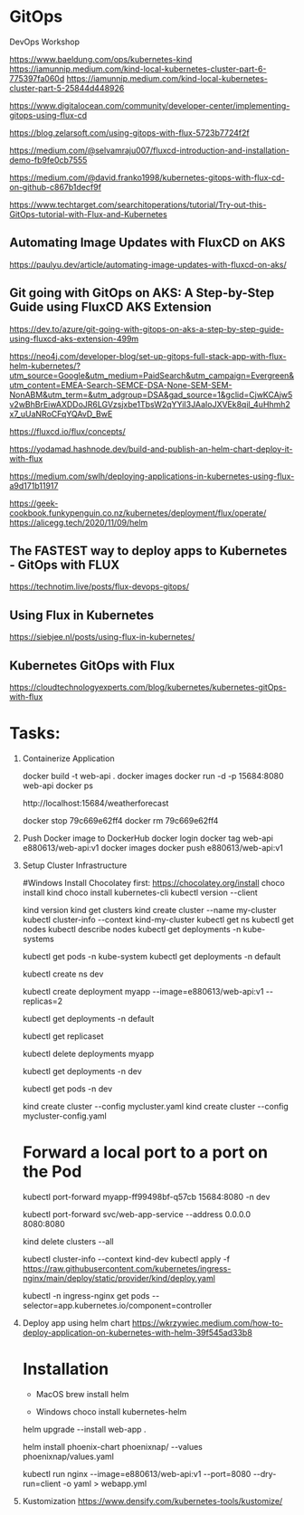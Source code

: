 # GitOps
DevOps Workshop

https://www.baeldung.com/ops/kubernetes-kind
https://iamunnip.medium.com/kind-local-kubernetes-cluster-part-6-775397fa060d
https://iamunnip.medium.com/kind-local-kubernetes-cluster-part-5-25844d448926



https://www.digitalocean.com/community/developer-center/implementing-gitops-using-flux-cd

https://blog.zelarsoft.com/using-gitops-with-flux-5723b7724f2f

https://medium.com/@selvamraju007/fluxcd-introduction-and-installation-demo-fb9fe0cb7555

https://medium.com/@david.franko1998/kubernetes-gitops-with-flux-cd-on-github-c867b1decf9f

https://www.techtarget.com/searchitoperations/tutorial/Try-out-this-GitOps-tutorial-with-Flux-and-Kubernetes

Automating Image Updates with FluxCD on AKS
-------------------------------------------
https://paulyu.dev/article/automating-image-updates-with-fluxcd-on-aks/

Git going with GitOps on AKS: A Step-by-Step Guide using FluxCD AKS Extension
-----------------------------------------------------------------------------
https://dev.to/azure/git-going-with-gitops-on-aks-a-step-by-step-guide-using-fluxcd-aks-extension-499m


https://neo4j.com/developer-blog/set-up-gitops-full-stack-app-with-flux-helm-kubernetes/?utm_source=Google&utm_medium=PaidSearch&utm_campaign=Evergreen&utm_content=EMEA-Search-SEMCE-DSA-None-SEM-SEM-NonABM&utm_term=&utm_adgroup=DSA&gad_source=1&gclid=CjwKCAjw5v2wBhBrEiwAXDDoJR6LGVzsjxbe1TbsW2qYYiI3JAaIoJXVEk8qil_4uHhmh2x7_uUaNRoCFqYQAvD_BwE

https://fluxcd.io/flux/concepts/

https://yodamad.hashnode.dev/build-and-publish-an-helm-chart-deploy-it-with-flux

https://medium.com/swlh/deploying-applications-in-kubernetes-using-flux-a9d171b11917

https://geek-cookbook.funkypenguin.co.nz/kubernetes/deployment/flux/operate/
https://alicegg.tech/2020/11/09/helm


The FASTEST way to deploy apps to Kubernetes - GitOps with FLUX
--------------------------------------------------------------
https://technotim.live/posts/flux-devops-gitops/

Using Flux in Kubernetes
---------------------------
https://siebjee.nl/posts/using-flux-in-kubernetes/

Kubernetes GitOps with Flux
----------------------------
https://cloudtechnologyexperts.com/blog/kubernetes/kubernetes-gitOps-with-flux



# Tasks:

01. Containerize Application 

    docker build -t web-api .
    docker images
    docker run -d -p 15684:8080 web-api
    docker ps

    http://localhost:15684/weatherforecast

    docker stop 79c669e62ff4
    docker rm 79c669e62ff4

02. Push Docker image to DockerHub
    docker login
    docker tag web-api  e880613/web-api:v1
    docker images
    docker push e880613/web-api:v1

03. Setup Cluster Infrastructure

    #Windows 
    Install Chocolatey first: https://chocolatey.org/install 
    choco install kind
    choco install kubernetes-cli
    kubectl version --client

    kind version
    kind get clusters
    kind create cluster --name my-cluster
    kubectl cluster-info --context kind-my-cluster 
    kubectl get ns
    kubectl get nodes
    kubectl describe nodes
    kubectl get deployments -n kube-systems

    kubectl get pods -n kube-system
    kubectl get deployments -n default

    kubectl create ns dev

    kubectl create deployment myapp --image=e880613/web-api:v1 --replicas=2

    kubectl get deployments -n default

    kubectl get replicaset

    kubectl delete deployments myapp

    kubectl get deployments -n dev 

    kubectl get pods -n dev


    kind create cluster --config mycluster.yaml
    kind create cluster --config mycluster-config.yaml


    # Forward a local port to a port on the Pod
    kubectl port-forward  myapp-ff99498bf-q57cb 15684:8080 -n dev

    kubectl port-forward svc/web-app-service --address 0.0.0.0 8080:8080

    
    kind delete clusters --all

    kubectl cluster-info --context kind-dev
    kubectl apply -f https://raw.githubusercontent.com/kubernetes/ingress-nginx/main/deploy/static/provider/kind/deploy.yaml

    kubectl -n ingress-nginx get pods --selector=app.kubernetes.io/component=controller


04. Deploy app using helm chart
    https://wkrzywiec.medium.com/how-to-deploy-application-on-kubernetes-with-helm-39f545ad33b8
    # Installation

    - MacOS
    brew install helm

    - Windows
    choco install kubernetes-helm


    helm upgrade --install web-app . 

    helm install phoenix-chart phoenixnap/ --values phoenixnap/values.yaml

    kubectl run nginx --image=e880613/web-api:v1 --port=8080 --dry-run=client -o yaml > webapp.yml

05. Kustomization
    https://www.densify.com/kubernetes-tools/kustomize/